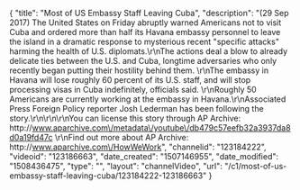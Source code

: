 {
    "title": "Most of US Embassy Staff Leaving Cuba",
    "description": "(29 Sep 2017) The United States on Friday abruptly warned Americans not to visit Cuba and ordered more than half its Havana embassy personnel to leave the island in a dramatic response to mysterious recent \"specific attacks\" harming the health of U.S. diplomats.\r\nThe actions deal a blow to already delicate ties between the U.S. and Cuba, longtime adversaries who only recently began putting their hostility behind them. \r\nThe embassy in Havana will lose roughly 60 percent of its U.S. staff, and will stop processing visas in Cuba indefinitely, officials said. \r\nRoughly 50 Americans are currently working at the embassy in Havana.\r\nAssociated Press Foreign Policy reporter Josh Lederman has been following the story.\r\n\r\n\r\nYou can license this story through AP Archive: http:\/\/www.aparchive.com\/metadata\/youtube\/db479c57eefb32a3937da8d0a19fd47c \r\nFind out more about AP Archive: http:\/\/www.aparchive.com\/HowWeWork",
    "channelid": "123184222",
    "videoid": "123186663",
    "date_created": "1507146955",
    "date_modified": "1508436475",
    "type": "",
    "layout": "channelVideo",
    "url": "\/c1\/most-of-us-embassy-staff-leaving-cuba\/123184222-123186663"
}